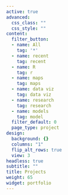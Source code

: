 ```yaml
---
active: true
advanced:
  css_class: ""
  css_style: ""
content:
  filter_button:
  - name: All
    tag: '*'
  - name: recent
    tag: recent
  - name: R
    tag: r
  - name: maps
    tag: maps
  - name: data viz
    tag: data viz
  - name: research
    tag: research
  - name: models
    tag: model
  filter_default: 0
  page_type: project
design:
  background: {}
  columns: "1"
  flip_alt_rows: true
  view: 3
headless: true
subtitle: ""
title: Projects
weight: 65
widget: portfolio
---
```

